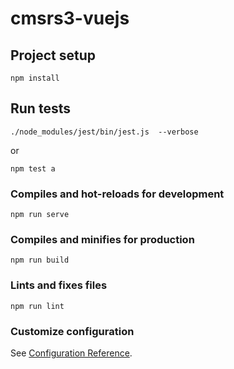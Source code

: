 # cmsrs3-vuejs

## Project setup
```
npm install
```

## Run tests
```
./node_modules/jest/bin/jest.js  --verbose
```
or
```
npm test a
```

### Compiles and hot-reloads for development
```
npm run serve
```

### Compiles and minifies for production
```
npm run build
```

### Lints and fixes files
```
npm run lint
```

### Customize configuration
See [Configuration Reference](https://cli.vuejs.org/config/).

